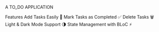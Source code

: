 A TO_DO APPLICATION

Features
 Add Tasks Easily 📝 
 Mark Tasks as Completed ✅
 Delete Tasks 🗑️ 
 Light & Dark Mode Support 🌗
 State Management with BLoC ⚡
